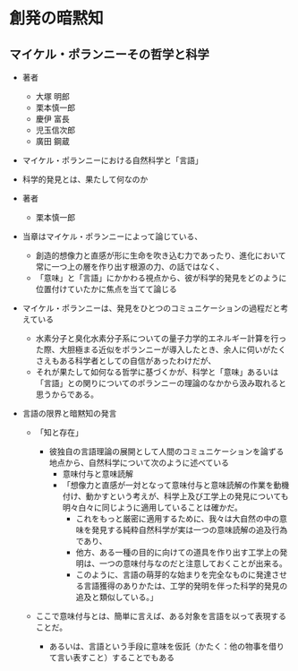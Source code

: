 # 創発の暗黙知
## マイケル・ポランニーその哲学と科学

- 著者
    - 大塚 明郎
    - 栗本慎一郎
    - 慶伊 富長
    - 児玉信次郎
    - 廣田 鋼蔵
    
    
- マイケル・ポランニーにおける自然科学と「言語」
- 科学的発見とは、果たして何なのか

- 著者
    - 栗本慎一郎

- 当章はマイケル・ポランニーによって論じている、 
    - 創造的想像力と直感が形に生命を吹き込む力であったり、進化において常に一つ上の層を作り出す根源の力、の話ではなく、
    - 「意味」と「言語」にかかわる視点から、彼が科学的発見をどのように位置付けていたかに焦点を当てて論じる

- マイケル・ポランニーは、発見をひとつのコミュニケーションの過程だと考えている
    - 水素分子と臭化水素分子系についての量子力学的エネルギー計算を行った際、大胆極まる近似をポランニーが導入したとき、余人に伺いがたくさえもある科学者としての自信があったわけだが、
    - それが果たして如何なる哲学に基づくかが、科学と「意味」あるいは「言語」との関りについてのポランニーの理論のなかから汲み取れると思うからである。
    
- 言語の限界と暗黙知の発言
    - 「知と存在」
        - 彼独自の言語理論の展開として人間のコミュニケーションを論ずる地点から、自然科学について次のように述べている
            - 意味付与と意味読解
            - 「想像力と直感が一対となって意味付与と意味読解の作業を動機付け、動かすという考えが、科学上及び工学上の発見についても明々白々に同じように適用していることは確かだ。
                - これをもっと厳密に適用するために、我々は大自然の中の意味を発見する純粋自然科学が実は一つの意味読解の追及行為であり、
                - 他方、ある一種の目的に向けての道具を作り出す工学上の発明は、一つの意味付与なのだと注意しておくことが出来る。
                - このように、言語の萌芽的な始まりを完全なものに発達させる言語獲得のありかたは、工学的発明を伴った科学的発見の追及と類似している。」
    
    - ここで意味付与とは、簡単に言えば、ある対象を言語を以って表現することだ。
        - あるいは、言語という手段に意味を仮託（かたく：他の物事を借りて言い表すこと）することでもある                
